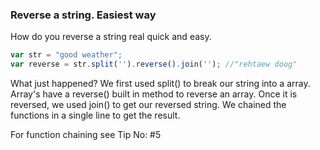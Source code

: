 ### Reverse a string. Easiest way

How do you reverse a string real quick and easy.

```js
var str = "good weather";
var reverse = str.split('').reverse().join(''); //"rehtaew doog"
```

What just happened?
We first used split() to break our string into a array. Array's have a reverse() built in method to reverse an array. Once it is reversed, we used join() to get our reversed string. We chained the functions in a single line to get the result. 

For function chaining see Tip No: #5
